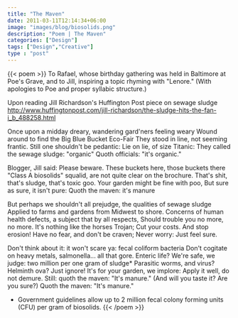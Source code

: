 ```yaml
---
title: "The Maven"
date: 2011-03-11T12:14:34+06:00
image: "images/blog/biosolids.png"
description: "Poem | The Maven"
categories: ["Design"]
tags: ["Design","Creative"]
type : "post"
---
```

{{< poem >}}
To Rafael, whose birthday gathering was held in Baltimore at Poe's Grave, and to Jill, inspiring a topic rhyming with "Lenore."
(With apologies to Poe and proper syllabic structure.)

Upon reading Jill Richardson's Huffington Post piece on sewage sludge
http://www.huffingtonpost.com/jill-richardson/the-sludge-hits-the-fan-i_b_488258.html

Once upon a midday dreary, wandering gard'ners feeling weary
Wound around to find the Big Blue Bucket Eco-Fair
They stood in line, not seeming frantic. Still one shouldn't be pedantic:
Lie on lie, of size Titanic: They called the sewage sludge: "organic"
Quoth officials: "it's organic."

Blogger, Jill said: Please beware. These buckets here, those buckets there
"Class A biosolids" squalid, are not quite clear on the brochure.
That's shit, that's sludge, that's toxic goo. Your garden might be fine with poo,
But  sure as sure, it isn't pure:
Quoth the maven: it's manure

But perhaps we shouldn't all prejudge, the qualities of sewage sludge
Applied to farms and gardens from Midwest to shore.
Concerns of human health defects, a subject that by all respects,
Should trouble you no more, no more.
It's nothing like the horses Trojan; Cut your costs. And stop erosion!
Have no fear, and don't be craven; Never worry:
Just feel sure.

Don't think about it: it won't scare ya: fecal coliform bacteria
Don't cogitate on heavy metals, salmonella... all that gore.
Enteric life? We're safe, we judge: two million per one gram of sludge*
Parasitic worms, and virus? Helminth ova? Just ignore!
It's for your garden, we implore: Apply it well, do not demure.
Still: quoth the maven: "It's manure."
(And will you taste it? Are you sure?)
Quoth the maven: "It's manure."

* Government guidelines allow up to 2 million fecal colony forming units (CFU) per gram of biosolids.
{{< /poem >}}
